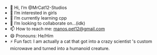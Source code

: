 - 👋 Hi, I’m @MrCat12-Studios
- 👀 I’m interested in girls
- 🌱 I’m currently learning cpp
- 💞️ I’m looking to collaborate on...(idk)
- 📫 How to reach me: manos.pet12@gmail.com
- 😄 Pronouns: He/Him
- ⚡ Fun fact: I am actually a cat that got into a crazy scientist 's custom microwave and turned into a humanoid creature.

<!---
MrCat12-Studios/MrCat12-Studios is a ✨ special ✨ repository because its `README.md` (this file) appears on your GitHub profile.
You can click the Preview link to take a look at your changes.
--->
